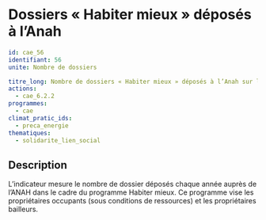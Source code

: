 # Dossiers « Habiter mieux » déposés à l’Anah
```yaml
id: cae_56
identifiant: 56
unite: Nombre de dossiers

titre_long: Nombre de dossiers « Habiter mieux » déposés à l’Anah sur le territoire
actions:
  - cae_6.2.2
programmes:
  - cae
climat_pratic_ids:
  - preca_energie
thematiques:
  - solidarite_lien_social
```
## Description
L’indicateur mesure le nombre de dossier déposés chaque année auprès de l’ANAH dans le cadre du programme Habiter mieux. Ce programme vise les propriétaires occupants (sous conditions de ressources) et les propriétaires bailleurs.




